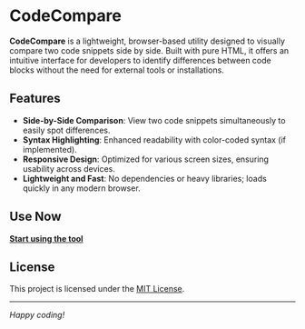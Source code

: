 # CodeCompare

**CodeCompare** is a lightweight, browser-based utility designed to visually compare two code snippets side by side. Built with pure HTML, it offers an intuitive interface for developers to identify differences between code blocks without the need for external tools or installations.

## Features

- **Side-by-Side Comparison**: View two code snippets simultaneously to easily spot differences.
- **Syntax Highlighting**: Enhanced readability with color-coded syntax (if implemented).
- **Responsive Design**: Optimized for various screen sizes, ensuring usability across devices.
- **Lightweight and Fast**: No dependencies or heavy libraries; loads quickly in any modern browser.

## Use Now

**[Start using the tool](https://geekneuron.github.io/CodeCompare)**

## License

This project is licensed under the [MIT License](LICENSE).

---

*Happy coding!*
